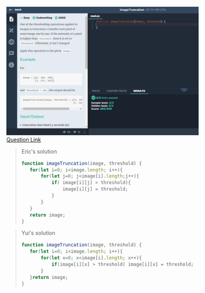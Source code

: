 ![(2019.09.14)imageTruncation](images/(2019.09.14)imageTruncation.jpg)
[Question Link](https://app.codesignal.com/challenge/dCaEbiRHRxXdH3xi9)

> Eric's solution
>```js
>function imageTruncation(image, threshold) {
>    for(let i=0; i<image.length; i++){
>        for(let j=0; j<image[i].length;j++){
>            if( image[i][j] > threshold){
>                image[i][j] = threshold;
>            }
>        }
>    }
>    return image;
>}
>```

> Yui's solution
>```js
>function imageTruncation(image, threshold) {
>    for(let i=0; i<image.length; i++){
>        for(let x=0; x<image[i].length; x++){
>            if(image[i][x] > threshold) image[i][x] = threshold;
>        }
>    }return image;
>}
>```
